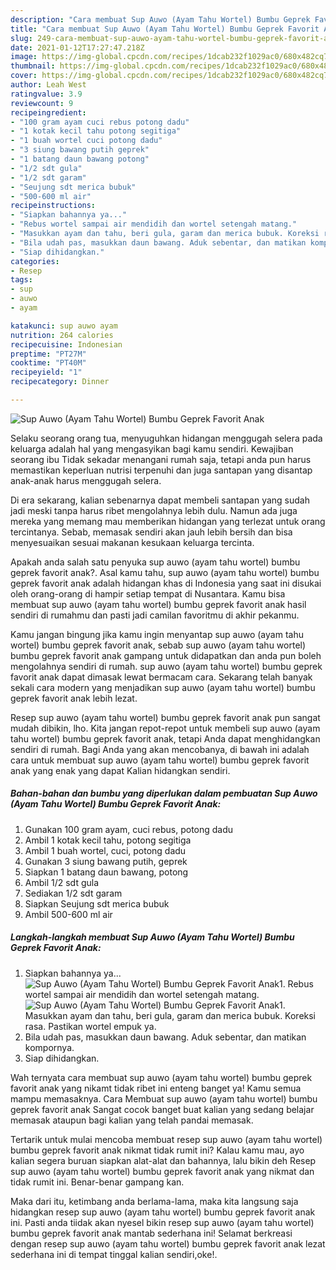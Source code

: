 ```yaml
---
description: "Cara membuat Sup Auwo (Ayam Tahu Wortel) Bumbu Geprek Favorit Anak yang lezat dan Mudah Dibuat"
title: "Cara membuat Sup Auwo (Ayam Tahu Wortel) Bumbu Geprek Favorit Anak yang lezat dan Mudah Dibuat"
slug: 249-cara-membuat-sup-auwo-ayam-tahu-wortel-bumbu-geprek-favorit-anak-yang-lezat-dan-mudah-dibuat
date: 2021-01-12T17:27:47.218Z
image: https://img-global.cpcdn.com/recipes/1dcab232f1029ac0/680x482cq70/sup-auwo-ayam-tahu-wortel-bumbu-geprek-favorit-anak-foto-resep-utama.jpg
thumbnail: https://img-global.cpcdn.com/recipes/1dcab232f1029ac0/680x482cq70/sup-auwo-ayam-tahu-wortel-bumbu-geprek-favorit-anak-foto-resep-utama.jpg
cover: https://img-global.cpcdn.com/recipes/1dcab232f1029ac0/680x482cq70/sup-auwo-ayam-tahu-wortel-bumbu-geprek-favorit-anak-foto-resep-utama.jpg
author: Leah West
ratingvalue: 3.9
reviewcount: 9
recipeingredient:
- "100 gram ayam cuci rebus potong dadu"
- "1 kotak kecil tahu potong segitiga"
- "1 buah wortel cuci potong dadu"
- "3 siung bawang putih geprek"
- "1 batang daun bawang potong"
- "1/2 sdt gula"
- "1/2 sdt garam"
- "Seujung sdt merica bubuk"
- "500-600 ml air"
recipeinstructions:
- "Siapkan bahannya ya..."
- "Rebus wortel sampai air mendidih dan wortel setengah matang."
- "Masukkan ayam dan tahu, beri gula, garam dan merica bubuk. Koreksi rasa. Pastikan wortel empuk ya."
- "Bila udah pas, masukkan daun bawang. Aduk sebentar, dan matikan kompornya."
- "Siap dihidangkan."
categories:
- Resep
tags:
- sup
- auwo
- ayam

katakunci: sup auwo ayam 
nutrition: 264 calories
recipecuisine: Indonesian
preptime: "PT27M"
cooktime: "PT40M"
recipeyield: "1"
recipecategory: Dinner

---
```



![Sup Auwo (Ayam Tahu Wortel) Bumbu Geprek Favorit Anak](https://img-global.cpcdn.com/recipes/1dcab232f1029ac0/680x482cq70/sup-auwo-ayam-tahu-wortel-bumbu-geprek-favorit-anak-foto-resep-utama.jpg)

Selaku seorang orang tua, menyuguhkan hidangan menggugah selera pada keluarga adalah hal yang mengasyikan bagi kamu sendiri. Kewajiban seorang ibu Tidak sekadar menangani rumah saja, tetapi anda pun harus memastikan keperluan nutrisi terpenuhi dan juga santapan yang disantap anak-anak harus menggugah selera.

Di era  sekarang, kalian sebenarnya dapat membeli santapan yang sudah jadi meski tanpa harus ribet mengolahnya lebih dulu. Namun ada juga mereka yang memang mau memberikan hidangan yang terlezat untuk orang tercintanya. Sebab, memasak sendiri akan jauh lebih bersih dan bisa menyesuaikan sesuai makanan kesukaan keluarga tercinta. 



Apakah anda salah satu penyuka sup auwo (ayam tahu wortel) bumbu geprek favorit anak?. Asal kamu tahu, sup auwo (ayam tahu wortel) bumbu geprek favorit anak adalah hidangan khas di Indonesia yang saat ini disukai oleh orang-orang di hampir setiap tempat di Nusantara. Kamu bisa membuat sup auwo (ayam tahu wortel) bumbu geprek favorit anak hasil sendiri di rumahmu dan pasti jadi camilan favoritmu di akhir pekanmu.

Kamu jangan bingung jika kamu ingin menyantap sup auwo (ayam tahu wortel) bumbu geprek favorit anak, sebab sup auwo (ayam tahu wortel) bumbu geprek favorit anak gampang untuk didapatkan dan anda pun boleh mengolahnya sendiri di rumah. sup auwo (ayam tahu wortel) bumbu geprek favorit anak dapat dimasak lewat bermacam cara. Sekarang telah banyak sekali cara modern yang menjadikan sup auwo (ayam tahu wortel) bumbu geprek favorit anak lebih lezat.

Resep sup auwo (ayam tahu wortel) bumbu geprek favorit anak pun sangat mudah dibikin, lho. Kita jangan repot-repot untuk membeli sup auwo (ayam tahu wortel) bumbu geprek favorit anak, tetapi Anda dapat menghidangkan sendiri di rumah. Bagi Anda yang akan mencobanya, di bawah ini adalah cara untuk membuat sup auwo (ayam tahu wortel) bumbu geprek favorit anak yang enak yang dapat Kalian hidangkan sendiri.

<!--inarticleads1-->

##### Bahan-bahan dan bumbu yang diperlukan dalam pembuatan Sup Auwo (Ayam Tahu Wortel) Bumbu Geprek Favorit Anak:

1. Gunakan 100 gram ayam, cuci rebus, potong dadu
1. Ambil 1 kotak kecil tahu, potong segitiga
1. Ambil 1 buah wortel, cuci, potong dadu
1. Gunakan 3 siung bawang putih, geprek
1. Siapkan 1 batang daun bawang, potong
1. Ambil 1/2 sdt gula
1. Sediakan 1/2 sdt garam
1. Siapkan Seujung sdt merica bubuk
1. Ambil 500-600 ml air




<!--inarticleads2-->

##### Langkah-langkah membuat Sup Auwo (Ayam Tahu Wortel) Bumbu Geprek Favorit Anak:

1. Siapkan bahannya ya...
<img src="https://img-global.cpcdn.com/steps/2739ea9e858b5d59/160x128cq70/sup-auwo-ayam-tahu-wortel-bumbu-geprek-favorit-anak-langkah-memasak-1-foto.jpg" alt="Sup Auwo (Ayam Tahu Wortel) Bumbu Geprek Favorit Anak">1. Rebus wortel sampai air mendidih dan wortel setengah matang.
<img src="https://img-global.cpcdn.com/steps/e1f1959eb1a22d61/160x128cq70/sup-auwo-ayam-tahu-wortel-bumbu-geprek-favorit-anak-langkah-memasak-2-foto.jpg" alt="Sup Auwo (Ayam Tahu Wortel) Bumbu Geprek Favorit Anak">1. Masukkan ayam dan tahu, beri gula, garam dan merica bubuk. Koreksi rasa. Pastikan wortel empuk ya.
1. Bila udah pas, masukkan daun bawang. Aduk sebentar, dan matikan kompornya.
1. Siap dihidangkan.




Wah ternyata cara membuat sup auwo (ayam tahu wortel) bumbu geprek favorit anak yang nikamt tidak ribet ini enteng banget ya! Kamu semua mampu memasaknya. Cara Membuat sup auwo (ayam tahu wortel) bumbu geprek favorit anak Sangat cocok banget buat kalian yang sedang belajar memasak ataupun bagi kalian yang telah pandai memasak.

Tertarik untuk mulai mencoba membuat resep sup auwo (ayam tahu wortel) bumbu geprek favorit anak nikmat tidak rumit ini? Kalau kamu mau, ayo kalian segera buruan siapkan alat-alat dan bahannya, lalu bikin deh Resep sup auwo (ayam tahu wortel) bumbu geprek favorit anak yang nikmat dan tidak rumit ini. Benar-benar gampang kan. 

Maka dari itu, ketimbang anda berlama-lama, maka kita langsung saja hidangkan resep sup auwo (ayam tahu wortel) bumbu geprek favorit anak ini. Pasti anda tiidak akan nyesel bikin resep sup auwo (ayam tahu wortel) bumbu geprek favorit anak mantab sederhana ini! Selamat berkreasi dengan resep sup auwo (ayam tahu wortel) bumbu geprek favorit anak lezat sederhana ini di tempat tinggal kalian sendiri,oke!.

